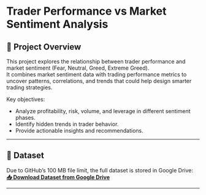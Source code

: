 # Trader Performance vs Market Sentiment Analysis

## 📌 Project Overview
This project explores the relationship between trader performance and market sentiment (Fear, Neutral, Greed, Extreme Greed).  
It combines market sentiment data with trading performance metrics to uncover patterns, correlations, and trends that could help design smarter trading strategies.

Key objectives:
- Analyze profitability, risk, volume, and leverage in different sentiment phases.
- Identify hidden trends in trader behavior.
- Provide actionable insights and recommendations.

---

## 📂 Dataset
Due to GitHub’s 100 MB file limit, the full dataset is stored in Google Drive:  
**[📥 Download Dataset from Google Drive]([https://drive.google.com/drive/folders/YOUR_FOLDER_ID?usp=sharing](https://drive.google.com/drive/folders/1oRjJXjZQhK1HIW7V3r4gXMyBxiscOnlP?usp=sharing))**

---
